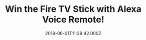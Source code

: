 ---
campaign-uuid: "c-4d5c81a6-ba01-407a-be62-fb700a428957"
type: "Preview"
category: "competition"
date: "2018-06-01T11:39:42.000Z"
end-date: "2018-07-01T23:59:00.000Z"
disable-form: false
is_promoted: false
has_entry_page: true
title: "Win the Fire TV Stick with Alexa Voice Remote!"
competition-description: "<p>The most powerful streaming media stick, with the fastest\
  \ Wi-Fi and most accurate voice search-now is in our hands and we want to give it\
  \ to YOU!: The ultimate Fire TV Stick with Alexa Voice remote!</p>\r\n<p>Looking\
  \ forward to stream your favourite shows on the big screen? Click below to know\
  \ more!</p>"
hero-header: "Win the Fire TV Stick with Alexa Voice Remote!"
terms-confirmation: "N/A"
banner-img: "https://assets.expresslyapp.com/asset-e28918ee-557d-464f-afcc-9417cc134791.jpg"
logo-left-href: "https://aaa.nme.com/"
logo-left-image: "https://assets.expresslyapp.com/asset-97f77cc4-deba-4213-9f40-967211a27ce9.jpg"
logo-left-title: "NME"
bg-image-hero: "https://assets.expresslyapp.com/asset-b5d137e3-2cbc-4b64-ac48-55cdebc9858b.jpg"
bg-image-first: "https://assets.expresslyapp.com/asset-6a0f1cff-ca23-43dd-b5ec-f8f990d4f207.jpg"
section1-content: "<p>With the Fire TV Stick there’s something always on, just plug\
  \ your Fire TV Stick into an HDTV and start streaming in minutes! Has the fastest\
  \ Wi-Fi and most accurate voice search of any streaming media stick.</p> <p>Shows\
  \ start faster and stream more smoothly than ever before! Access to Amazon Video,\
  \ Netflix, Curzon Home Cinema, live TV, YouTube, Facebook.. and many more!</p>\r\
  \n<p>Enter the form below for a chance to win and be ready to entertain your way\
  \ with the brand new Fire TV Stick with Alexa Voice Remote!</p>"
entry-title: "Win the Fire TV Stick with Alexa Voice Remote!"
entry-content: "<p>Enter the draw to win the innovative Fire TV Stick with Alexa Voice\
  \ Remote! by completing the form below before 23:59 on 1st July 2018.</p>"
has-winner: false
prize-description: "The Fire TV Stick with Alexa Voice Remote!"
special-conditions: "Multiple entries are allowed up to one every 24 hours."
---